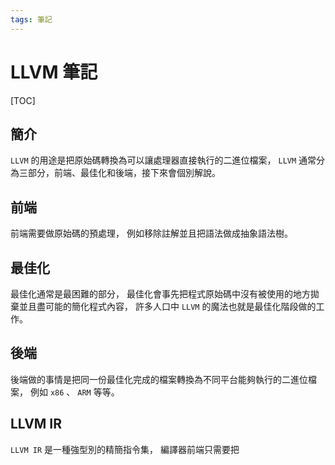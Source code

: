 ```yaml
---
tags: 筆記
---
```


# LLVM 筆記

[TOC]

## 簡介

 `LLVM` 的用途是把原始碼轉換為可以讓處理器直接執行的二進位檔案，
 `LLVM` 通常分為三部分，前端、最佳化和後端，接下來會個別解說。

## 前端

前端需要做原始碼的預處理，
例如移除註解並且把語法做成抽象語法樹。

## 最佳化

最佳化通常是最困難的部分，
最佳化會事先把程式原始碼中沒有被使用的地方拋棄並且盡可能的簡化程式內容，
許多人口中 `LLVM` 的魔法也就是最佳化階段做的工作。

## 後端

後端做的事情是把同一份最佳化完成的檔案轉換為不同平台能夠執行的二進位檔案，
例如 `x86` 、 `ARM` 等等。

## LLVM IR

`LLVM IR` 是一種強型別的精簡指令集，
編譯器前端只需要把

<!-- 未完成 -->